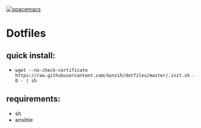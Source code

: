[![spacemacs](https://cdn.rawgit.com/syl20bnr/spacemacs/442d025779da2f62fc86c2082703697714db6514/assets/spacemacs-badge.svg)](https://github.com/syl20bnr/spacemacs)

# Dotfiles

## quick install:
  * `wget --no-check-certificate https://raw.githubusercontent.com/Gonzih/dotfiles/master/.init.sh -O - | sh`

## requirements:
  * sh
  * ansible
